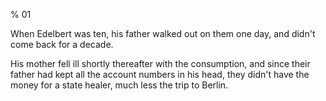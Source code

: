 % 01
<!-- CATEGORY fmab -->

When Edelbert was ten, his father walked out on them one day, and didn't come back for a decade.

His mother fell ill shortly thereafter with the consumption, and since their father had kept all the
account numbers in his head, they didn't have the money for a state healer, much less the trip to Berlin.


